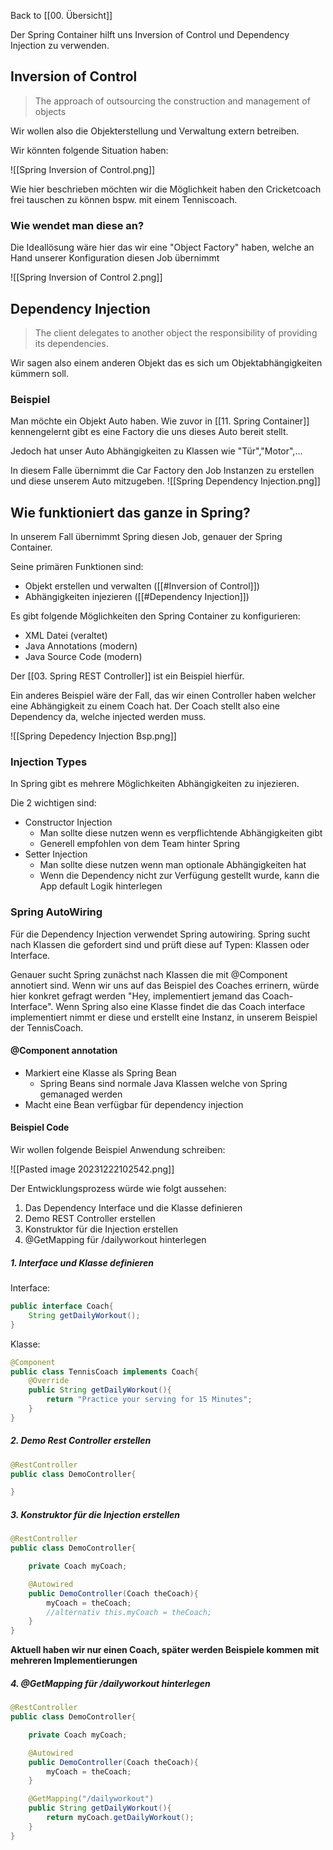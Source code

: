 Back to [[00. Übersicht]]

Der Spring Container hilft uns Inversion of Control und Dependency Injection zu verwenden.
## Inversion of Control

> The approach of outsourcing the construction and management of objects

Wir wollen also die Objekterstellung und Verwaltung extern betreiben.

Wir könnten folgende Situation haben:

![[Spring Inversion of Control.png]]

Wie hier beschrieben möchten wir die Möglichkeit haben den Cricketcoach frei tauschen zu können bspw. mit einem Tenniscoach.

### Wie wendet man diese an?

Die Ideallösung wäre hier das wir eine "Object Factory" haben, welche an Hand unserer Konfiguration diesen Job übernimmt

![[Spring Inversion of Control 2.png]]

## Dependency Injection

> The client delegates to another object the responsibility of providing its dependencies.

Wir sagen also einem anderen Objekt das es sich um Objektabhängigkeiten kümmern soll.

### Beispiel

Man möchte ein Objekt Auto haben. Wie zuvor in [[11. Spring Container]] kennengelernt gibt es eine Factory die uns dieses Auto bereit stellt.

Jedoch hat unser Auto Abhängigkeiten zu Klassen wie "Tür","Motor",...

In diesem Falle übernimmt die Car Factory den Job Instanzen zu erstellen und diese unserem Auto mitzugeben.
![[Spring Dependency Injection.png]]

## Wie funktioniert das ganze in Spring?

In unserem Fall übernimmt Spring diesen Job, genauer der Spring Container.

Seine primären Funktionen sind:
- Objekt erstellen und verwalten ([[#Inversion of Control]])
- Abhängigkeiten injezieren ([[#Dependency Injection]])

Es gibt folgende Möglichkeiten den Spring Container zu konfigurieren:
- XML Datei (veraltet)
- Java Annotations (modern)
- Java Source Code (modern)

Der [[03. Spring REST Controller]] ist ein Beispiel hierfür.

Ein anderes Beispiel wäre der Fall, das wir einen Controller haben welcher eine Abhängigkeit zu einem Coach hat.
Der Coach stellt also eine Dependency da, welche injected werden muss.

![[Spring Depedency Injection Bsp.png]]

### Injection Types

In Spring gibt es mehrere Möglichkeiten Abhängigkeiten zu injezieren.

Die 2 wichtigen sind:
- Constructor Injection
	- Man sollte diese nutzen wenn es verpflichtende Abhängigkeiten gibt
	- Generell empfohlen von dem Team hinter Spring
- Setter Injection
	- Man sollte diese nutzen wenn man optionale Abhängigkeiten hat
	- Wenn die Dependency nicht zur Verfügung gestellt wurde, kann die App default Logik hinterlegen

### Spring AutoWiring

Für die Dependency Injection verwendet Spring autowiring. Spring sucht nach Klassen die gefordert sind und prüft diese auf Typen: Klassen oder Interface.

Genauer sucht Spring zunächst nach Klassen die mit @Component annotiert sind. Wenn wir uns auf das Beispiel des Coaches errinern, würde hier konkret gefragt werden "Hey, implementiert jemand das Coach-Interface". Wenn Spring also eine Klasse findet die das Coach interface implementiert nimmt er diese und erstellt eine Instanz, in unserem Beispiel der TennisCoach.

#### @Component annotation

- Markiert eine Klasse als Spring Bean
	- Spring Beans sind normale Java Klassen welche von Spring gemanaged werden
- Macht eine Bean verfügbar für dependency injection

#### Beispiel Code

Wir wollen folgende Beispiel Anwendung schreiben:

![[Pasted image 20231222102542.png]]

Der Entwicklungsprozess würde wie folgt aussehen:

1. Das Dependency Interface und die Klasse definieren
2. Demo REST Controller erstellen
3. Konstruktor für die Injection erstellen
4. @GetMapping für /dailyworkout hinterlegen

##### 1. Interface und Klasse definieren

Interface:

```java
public interface Coach{
	String getDailyWorkout();
}
```

Klasse:

```java
@Component
public class TennisCoach implements Coach{
	@Override
	public String getDailyWorkout(){
		return "Practice your serving for 15 Minutes";
	}
}
```

##### 2. Demo Rest Controller erstellen

```java
@RestController
public class DemoController{

}
```

##### 3. Konstruktor für die Injection erstellen

```java
@RestController
public class DemoController{

	private Coach myCoach;

	@Autowired
	public DemoController(Coach theCoach){
		myCoach = theCoach;
		//alternativ this.myCoach = theCoach;
	}
}
```

**Aktuell haben wir nur einen Coach, später werden Beispiele kommen mit mehreren Implementierungen**

##### 4. @GetMapping für /dailyworkout hinterlegen

```java
@RestController
public class DemoController{

	private Coach myCoach;

	@Autowired
	public DemoController(Coach theCoach){
		myCoach = theCoach;
	}

	@GetMapping("/dailyworkout")
	public String getDailyWorkout(){
		return myCoach.getDailyWorkout();
	}
}
```
